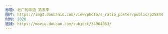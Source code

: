 ```yaml
---
标题: 老广的味道 第五季
图片: https://img3.doubanio.com/view/photo/s_ratio_poster/public/p2584488977.jpg
时时: 2020
链接: https://movie.douban.com/subject/34964053/
---
```

